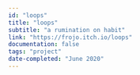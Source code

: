 ```yaml
---
id: "loops"
title: "loops"
subtitle: "a rumination on habit"
link: "https://frojo.itch.io/loops"
documentation: false
tags: "project"
date-completed: "June 2020"
---
```

